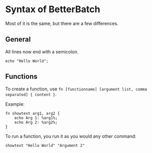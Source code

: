 # Syntax of BetterBatch
Most of it is the same, but there are a few differences.
## General
All lines now end with a semicolon.
```
echo "Hello World";
```

## Functions
To create a function, use `fn [functionname] [argument list, comma separated] { content }`.
  
  Example:
```
fn showtext arg1, arg2 {
    echo Arg 1: %arg1%;
    echo Arg 2: %arg2%;
}
```
To run a function, you run it as you would any other command:
```
showtext "Hello World" "Argument 2"
```